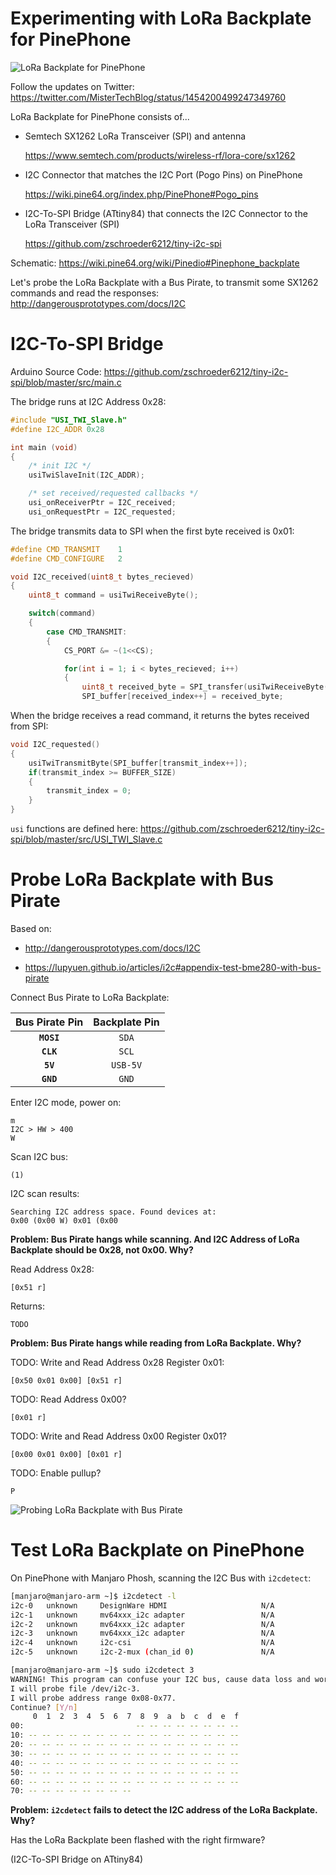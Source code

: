 # Experimenting with LoRa Backplate for PinePhone

![LoRa Backplate for PinePhone](https://lupyuen.github.io/images/pinephone-lora.jpg)

Follow the updates on Twitter: https://twitter.com/MisterTechBlog/status/1454200499247349760

LoRa Backplate for PinePhone consists of...

-   Semtech SX1262 LoRa Transceiver (SPI) and antenna

    https://www.semtech.com/products/wireless-rf/lora-core/sx1262

-   I2C Connector that matches the I2C Port (Pogo Pins) on PinePhone

    https://wiki.pine64.org/index.php/PinePhone#Pogo_pins

-   I2C-To-SPI Bridge (ATtiny84) that connects the I2C Connector to the LoRa Transceiver (SPI)

    https://github.com/zschroeder6212/tiny-i2c-spi

Schematic: https://wiki.pine64.org/wiki/Pinedio#Pinephone_backplate

Let's probe the LoRa Backplate with a Bus Pirate, to transmit some SX1262 commands and read the responses: http://dangerousprototypes.com/docs/I2C

# I2C-To-SPI Bridge

Arduino Source Code: https://github.com/zschroeder6212/tiny-i2c-spi/blob/master/src/main.c

The bridge runs at I2C Address 0x28:

```c
#include "USI_TWI_Slave.h"
#define I2C_ADDR 0x28

int main (void)
{   
    /* init I2C */
    usiTwiSlaveInit(I2C_ADDR);

    /* set received/requested callbacks */
    usi_onReceiverPtr = I2C_received;
    usi_onRequestPtr = I2C_requested;
```

The bridge transmits data to SPI when the first byte received is 0x01:

```c
#define CMD_TRANSMIT    1
#define CMD_CONFIGURE   2

void I2C_received(uint8_t bytes_recieved)
{
    uint8_t command = usiTwiReceiveByte();

    switch(command)
    {
        case CMD_TRANSMIT:
        {
            CS_PORT &= ~(1<<CS);

            for(int i = 1; i < bytes_recieved; i++)
            {
                uint8_t received_byte = SPI_transfer(usiTwiReceiveByte());
                SPI_buffer[received_index++] = received_byte;
```

When the bridge receives a read command, it returns the bytes received from SPI:

```c
void I2C_requested()
{
    usiTwiTransmitByte(SPI_buffer[transmit_index++]);
    if(transmit_index >= BUFFER_SIZE)
    {
        transmit_index = 0;
    }
}
```

`usi` functions are defined here: https://github.com/zschroeder6212/tiny-i2c-spi/blob/master/src/USI_TWI_Slave.c

# Probe LoRa Backplate with Bus Pirate

Based on:

-   http://dangerousprototypes.com/docs/I2C

-   https://lupyuen.github.io/articles/i2c#appendix-test-bme280-with-bus-pirate

Connect Bus Pirate to LoRa Backplate:

| Bus Pirate Pin | Backplate Pin
|:---:|:---:
| __`MOSI`__ | `SDA`
| __`CLK`__ | `SCL`
| __`5V`__ | `USB-5V`
| __`GND`__ | `GND`

Enter I2C mode, power on:

```text
m
I2C > HW > 400
W
```

Scan I2C bus:

```text
(1)
```

I2C scan results:

```text
Searching I2C address space. Found devices at:
0x00 (0x00 W) 0x01 (0x00
```

__Problem: Bus Pirate hangs while scanning. And I2C Address of LoRa Backplate should be 0x28, not 0x00. Why?__

Read Address 0x28:

```text
[0x51 r]
```

Returns:

```text
TODO
```

__Problem: Bus Pirate hangs while reading from LoRa Backplate. Why?__

TODO: Write and Read Address 0x28 Register 0x01:

```text
[0x50 0x01 0x00] [0x51 r]
```

TODO: Read Address 0x00?
```text
[0x01 r]
```

TODO: Write and Read Address 0x00 Register 0x01?

```text
[0x00 0x01 0x00] [0x01 r]
```

TODO: Enable pullup?

```text
P
```

![Probing LoRa Backplate with Bus Pirate](https://lupyuen.github.io/images/pinephone-probe.jpg)

# Test LoRa Backplate on PinePhone

On PinePhone with Manjaro Phosh, scanning the I2C Bus with `i2cdetect`:

```bash
[manjaro@manjaro-arm ~]$ i2cdetect -l
i2c-0	unknown   	DesignWare HDMI                 	N/A
i2c-1	unknown   	mv64xxx_i2c adapter             	N/A
i2c-2	unknown   	mv64xxx_i2c adapter             	N/A
i2c-3	unknown   	mv64xxx_i2c adapter             	N/A
i2c-4	unknown   	i2c-csi                         	N/A
i2c-5	unknown   	i2c-2-mux (chan_id 0)           	N/A

[manjaro@manjaro-arm ~]$ sudo i2cdetect 3
WARNING! This program can confuse your I2C bus, cause data loss and worse!
I will probe file /dev/i2c-3.
I will probe address range 0x08-0x77.
Continue? [Y/n]
     0  1  2  3  4  5  6  7  8  9  a  b  c  d  e  f
00:                         -- -- -- -- -- -- -- --
10: -- -- -- -- -- -- -- -- -- -- -- -- -- -- -- --
20: -- -- -- -- -- -- -- -- -- -- -- -- -- -- -- --
30: -- -- -- -- -- -- -- -- -- -- -- -- -- -- -- --
40: -- -- -- -- -- -- -- -- -- -- -- -- -- -- -- --
50: -- -- -- -- -- -- -- -- -- -- -- -- -- -- -- --
60: -- -- -- -- -- -- -- -- -- -- -- -- -- -- -- --
70: -- -- -- -- -- -- -- --
```

__Problem: `i2cdetect` fails to detect the I2C address of the LoRa Backplate. Why?__

Has the LoRa Backplate been flashed with the right firmware?

(I2C-To-SPI Bridge on ATtiny84)
